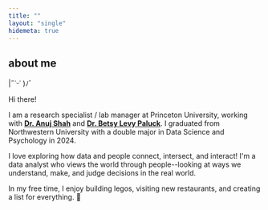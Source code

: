 ```yaml
---
title: ""
layout: "single"
hidemeta: true
---
```

## about me 

|˶˙ᵕ˙ )ﾉﾞ

Hi there! 

I am a research specialist / lab manager at Princeton University, working with [**Dr. Anuj Shah**](https://anujkshah.com) and [**Dr. Betsy Levy Paluck**](http://www.betsylevypaluck.com/). I graduated from Northwestern University with a double major in Data Science and Psychology in 2024. 

I love exploring how data and people connect, intersect, and interact! I'm a data analyst who views the world through people--looking at ways we understand, make, and judge decisions in the real world. 

In my free time, I enjoy building legos, visiting new restaurants, and creating a list for everything. 📓